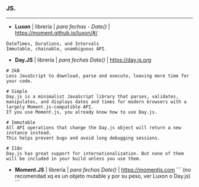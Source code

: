 ### JS.
--- 
- **Luxon** | librería | *para fechas - Date()* | https://moment.github.io/luxon/#/
```A powerful, modern, and friendly wrapper for JavaScript dates and times.
DateTimes, Durations, and Intervals
Immutable, chainable, unambiguous API. 
```

- **Day.JS** | librería | *para fechas Date()* | https://day.js.org
```
# 2kB
Less JavaScript to download, parse and execute, leaving more time for your code.

# Simple
Day.js is a minimalist JavaScript library that parses, validates, manipulates, and displays dates and times for modern browsers with a largely Moment.js-compatible API.
If you use Moment.js, you already know how to use Day.js.

# Immutable
All API operations that change the Day.js object will return a new instance instead.
This helps prevent bugs and avoid long debugging sessions.

# I18n
Day.js has great support for internationalization. But none of them will be included in your build unless you use them.
```
- **Moment.JS** | librería | *para fechas Date()* | https://momentjs.com 
´´´
(no recomendad xq es un objeto mutable y por su peso, ver Luxon o Day.js)
´´´